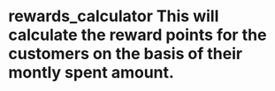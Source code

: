 # rewards_calculator This will calculate the reward points for the customers on the basis of their montly spent amount.

